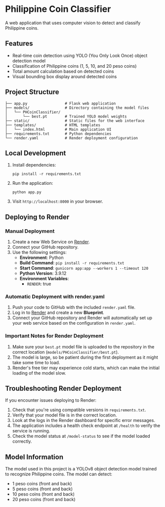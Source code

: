 # Philippine Coin Classifier

A web application that uses computer vision to detect and classify Philippine coins.

## Features

- Real-time coin detection using YOLO (You Only Look Once) object detection model
- Classification of Philippine coins (1, 5, 10, and 20 peso coins)
- Total amount calculation based on detected coins
- Visual bounding box display around detected coins

## Project Structure

```
├── app.py                 # Flask web application
├── models/                # Directory containing the model files
│   └── PHCoinClassifier/  
│       └── best.pt        # Trained YOLO model weights
├── static/                # Static files for the web interface
├── templates/             # HTML templates
│   └── index.html         # Main application UI
├── requirements.txt       # Python dependencies
└── render.yaml            # Render deployment configuration
```

## Local Development

1. Install dependencies:
   ```
   pip install -r requirements.txt
   ```

2. Run the application:
   ```
   python app.py
   ```

3. Visit `http://localhost:8000` in your browser.

## Deploying to Render

### Manual Deployment

1. Create a new Web Service on [Render](https://render.com/).
2. Connect your GitHub repository.
3. Use the following settings:
   - **Environment**: Python
   - **Build Command**: `pip install -r requirements.txt`
   - **Start Command**: `gunicorn app:app --workers 1 --timeout 120`
   - **Python Version**: 3.9.12
   - **Environment Variables**:
     - `RENDER`: true

### Automatic Deployment with render.yaml

1. Push your code to GitHub with the included `render.yaml` file.
2. Log in to [Render](https://render.com/) and create a new **Blueprint**.
3. Connect your GitHub repository and Render will automatically set up your web service based on the configuration in `render.yaml`.

### Important Notes for Render Deployment

1. Make sure your `best.pt` model file is uploaded to the repository in the correct location (`models/PHCoinClassifier/best.pt`).
2. The model is large, so be patient during the first deployment as it might take some time to load.
3. Render's free tier may experience cold starts, which can make the initial loading of the model slow.

## Troubleshooting Render Deployment

If you encounter issues deploying to Render:

1. Check that you're using compatible versions in `requirements.txt`.
2. Verify that your model file is in the correct location.
3. Look at the logs in the Render dashboard for specific error messages.
4. The application includes a health check endpoint at `/health` to verify the service is running.
5. Check the model status at `/model-status` to see if the model loaded correctly.

## Model Information

The model used in this project is a YOLOv8 object detection model trained to recognize Philippine coins. The model can detect:
- 1 peso coins (front and back)
- 5 peso coins (front and back)
- 10 peso coins (front and back)
- 20 peso coins (front and back) 